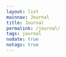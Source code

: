 ```yaml
---
layout: list
mainnav: Journal
title: Journal
permalink: /journal/
tags: journal
nodate: true
notags: true
---
```

